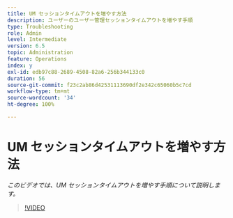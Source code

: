 ```yaml
---
title: UM セッションタイムアウトを増やす方法
description: ユーザーのユーザー管理セッションタイムアウトを増やす手順
type: Troubleshooting
role: Admin
level: Intermediate
version: 6.5
topic: Administration
feature: Operations
index: y
exl-id: edb97c88-2689-4508-82a6-256b344133c0
duration: 56
source-git-commit: f23c2ab86d42531113690df2e342c65060b5c7cd
workflow-type: tm+mt
source-wordcount: '34'
ht-degree: 100%

---
```



# UM セッションタイムアウトを増やす方法

*このビデオでは、UM セッションタイムアウトを増やす手順について説明します。*

>[!VIDEO](https://video.tv.adobe.com/v/335503?quality=12&learn=on)
